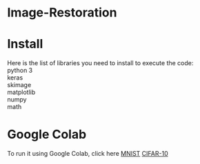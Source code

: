 # Image-Restoration
# Install
Here is the list of libraries you need to install to execute the code: <br/>
python 3<br/>
keras<br/>
skimage<br/>
matplotlib<br/>
numpy<br/>
math<br/>
# Google Colab
To run it using Google Colab, click here [MNIST](https://colab.research.google.com/drive/1XjsFRTCB_KFLfNuVGVfTBjram8To_XIq?usp=sharing) [CIFAR-10](https://colab.research.google.com/drive/1nZ1PcX0QISYt2nvFV0SjBHlYbis-dcCj?usp=sharing)
